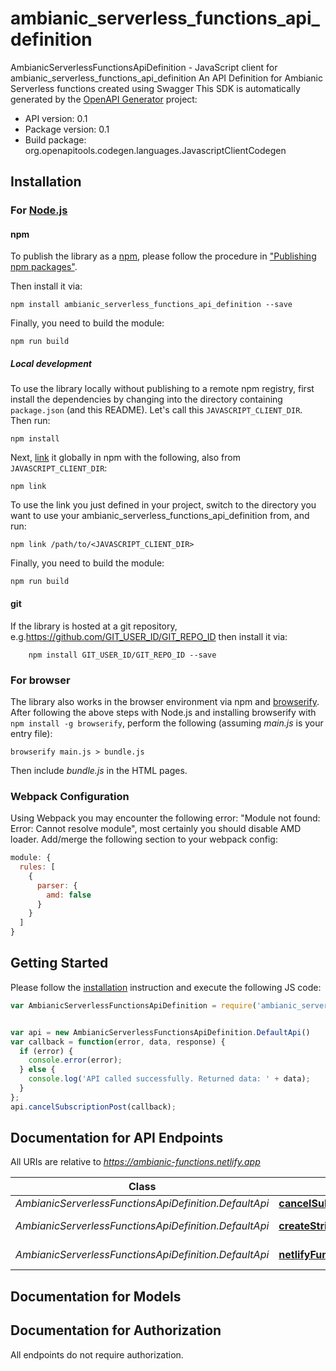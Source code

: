 # ambianic_serverless_functions_api_definition

AmbianicServerlessFunctionsApiDefinition - JavaScript client for ambianic_serverless_functions_api_definition
An API Definition for Ambianic Serverless functions created using Swagger
This SDK is automatically generated by the [OpenAPI Generator](https://openapi-generator.tech) project:

- API version: 0.1
- Package version: 0.1
- Build package: org.openapitools.codegen.languages.JavascriptClientCodegen

## Installation

### For [Node.js](https://nodejs.org/)

#### npm

To publish the library as a [npm](https://www.npmjs.com/), please follow the procedure in ["Publishing npm packages"](https://docs.npmjs.com/getting-started/publishing-npm-packages).

Then install it via:

```shell
npm install ambianic_serverless_functions_api_definition --save
```

Finally, you need to build the module:

```shell
npm run build
```

##### Local development

To use the library locally without publishing to a remote npm registry, first install the dependencies by changing into the directory containing `package.json` (and this README). Let's call this `JAVASCRIPT_CLIENT_DIR`. Then run:

```shell
npm install
```

Next, [link](https://docs.npmjs.com/cli/link) it globally in npm with the following, also from `JAVASCRIPT_CLIENT_DIR`:

```shell
npm link
```

To use the link you just defined in your project, switch to the directory you want to use your ambianic_serverless_functions_api_definition from, and run:

```shell
npm link /path/to/<JAVASCRIPT_CLIENT_DIR>
```

Finally, you need to build the module:

```shell
npm run build
```

#### git

If the library is hosted at a git repository, e.g.https://github.com/GIT_USER_ID/GIT_REPO_ID
then install it via:

```shell
    npm install GIT_USER_ID/GIT_REPO_ID --save
```

### For browser

The library also works in the browser environment via npm and [browserify](http://browserify.org/). After following
the above steps with Node.js and installing browserify with `npm install -g browserify`,
perform the following (assuming *main.js* is your entry file):

```shell
browserify main.js > bundle.js
```

Then include *bundle.js* in the HTML pages.

### Webpack Configuration

Using Webpack you may encounter the following error: "Module not found: Error:
Cannot resolve module", most certainly you should disable AMD loader. Add/merge
the following section to your webpack config:

```javascript
module: {
  rules: [
    {
      parser: {
        amd: false
      }
    }
  ]
}
```

## Getting Started

Please follow the [installation](#installation) instruction and execute the following JS code:

```javascript
var AmbianicServerlessFunctionsApiDefinition = require('ambianic_serverless_functions_api_definition');


var api = new AmbianicServerlessFunctionsApiDefinition.DefaultApi()
var callback = function(error, data, response) {
  if (error) {
    console.error(error);
  } else {
    console.log('API called successfully. Returned data: ' + data);
  }
};
api.cancelSubscriptionPost(callback);

```

## Documentation for API Endpoints

All URIs are relative to *https://ambianic-functions.netlify.app*

Class | Method | HTTP request | Description
------------ | ------------- | ------------- | -------------
*AmbianicServerlessFunctionsApiDefinition.DefaultApi* | [**cancelSubscriptionPost**](docs/DefaultApi.md#cancelSubscriptionPost) | **POST** /cancel-subscription | 
*AmbianicServerlessFunctionsApiDefinition.DefaultApi* | [**createStripeSubscriberPost**](docs/DefaultApi.md#createStripeSubscriberPost) | **POST** /create-stripe-subscriber | 
*AmbianicServerlessFunctionsApiDefinition.DefaultApi* | [**netlifyFunctionsGetCustomersGet**](docs/DefaultApi.md#netlifyFunctionsGetCustomersGet) | **GET** /.netlify/functions/getCustomers | 


## Documentation for Models



## Documentation for Authorization

All endpoints do not require authorization.
